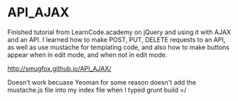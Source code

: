 # API_AJAX

Finished tutorial from LearnCode.academy on jQuery and using it with AJAX and an API.  I learned how to make POST, PUT, DELETE requests to an API, as well as use mustache for templating code, and also how to make buttons appear when in edit mode, and when not in edit mode.

http://smugfox.github.io/API_AJAX/

Doesn't work becuase Yeoman for some reason doesn't add the mustache.js file into my index file when I typed grunt build =/
